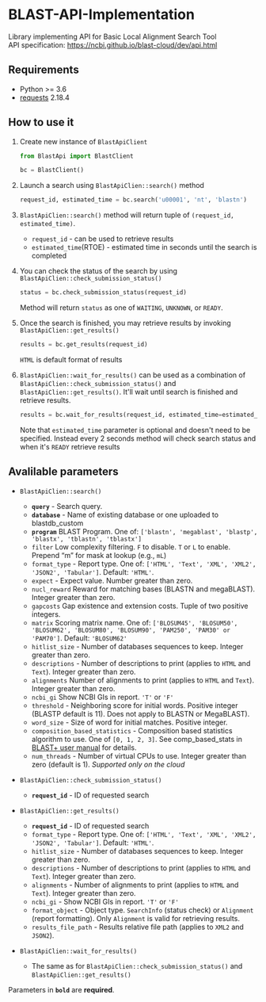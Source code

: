 # BLAST-API-Implementation

Library implementing API for Basic Local Alignment Search Tool <br/>
API specification: https://ncbi.github.io/blast-cloud/dev/api.html

## Requirements
- Python >= 3.6
- [requests](http://docs.python-requests.org/en/master/) 2.18.4

## How to use it
1. Create new instance of `BlastApiClient`
    ```python
    from BlastApi import BlastClient
    
    bc = BlastClient()
    ```
2. Launch a search using `BlastApiClien::search()` method
    ```python
    request_id, estimated_time = bc.search('u00001', 'nt', 'blastn')
    ```
3. `BlastApiClien::search()` method will return tuple of `(request_id, estimated_time)`.
    - `request_id` - can be used to retrieve results
    - `estimated_time`(RTOE) - estimated time in seconds until the search is completed
4. You can check the status of the search by using `BlastApiClien::check_submission_status()`
    ```python
    status = bc.check_submission_status(request_id)
    ```
    Method will return `status` as one of `WAITING`, `UNKNOWN`, or `READY`.
5. Once the search is finished, you may retrieve results by invoking `BlastApiClien::get_results()`
    ```python
    results = bc.get_results(request_id)
    ```
    `HTML` is default format of results
    
6. `BlastApiClien::wait_for_results()` can be used as a combination of `BlastApiClien::check_submission_status()` and 
`BlastApiClien::get_results()`. It'll wait until search is finished and retrieve results.
    ```python
    results = bc.wait_for_results(request_id, estimated_time=estimated_time)
    ```
    Note that `estimated_time` parameter is optional and doesn't need to be specified. Instead every 2 seconds method 
    will check search status and when it's `READY` retrieve results
    
## Avalilable parameters
- `BlastApiClien::search()`
    - **`query`** - Search query.
    - **`database`** - Name of existing database or one uploaded to blastdb_custom
    - **`program`** BLAST Program. One of: `['blastn', 'megablast', 'blastp', 'blastx', 'tblastn', 'tblastx']`
    - `filter` Low complexity filtering. `F` to disable. `T` or `L` to enable. Prepend “m” for mask at lookup (e.g., `mL`)
    - `format_type` - Report type. One of: `['HTML', 'Text', 'XML', 'XML2', 'JSON2', 'Tabular']`. Default: `'HTML'`.
    - `expect` - Expect value. Number greater than zero.
    - `nucl_reward` Reward for matching bases (BLASTN and megaBLAST). Integer greater than zero.
    - `gapcosts` Gap existence and extension costs. Tuple of two positive integers.
    - `matrix` Scoring matrix name. One of: `['BLOSUM45', 'BLOSUM50', 'BLOSUM62', 'BLOSUM80', 'BLOSUM90', 'PAM250',
                'PAM30' or 'PAM70']`. Default: `'BLOSUM62'`
    - `hitlist_size` - Number of databases sequences to keep. Integer greater than zero.
    - `descriptions` - Number of descriptions to print (applies to `HTML` and `Text`). Integer greater than zero.
    - `alignments` Number of alignments to print (applies to `HTML` and `Text`). Integer greater than zero.
    - `ncbi_gi` Show NCBI GIs in report. `'T'` or `'F'`
    - `threshold` - Neighboring score for initial words. Positive integer (BLASTP default is 11). Does not apply
                to BLASTN or MegaBLAST).
    - `word_size` - Size of word for initial matches. Positive integer.
    - `composition_based_statistics` - Composition based statistics algorithm to use. One of `[0, 1, 2, 3]`. See
                comp_based_stats in [BLAST+ user manual](https://www.ncbi.nlm.nih.gov/books/NBK279684/) for details.
    - `num_threads` - Number of virtual CPUs to use. 	Integer greater than zero (default is 1). *Supported only
            on the cloud*
            
- `BlastApiClien::check_submission_status()`
    - **`request_id`** - ID of requested search
    
- `BlastApiClien::get_results()`
    - **`request_id`** - ID of requested search
    - `format_type` - Report type. One of: `['HTML', 'Text', 'XML', 'XML2', 'JSON2', 'Tabular']`. Default: `'HTML'`.
    - `hitlist_size` - Number of databases sequences to keep. Integer greater than zero.
    - `descriptions` - Number of descriptions to print (applies to `HTML` and `Text`). Integer greater than zero.
    - `alignments` - Number of alignments to print (applies to `HTML` and `Text`). Integer greater than zero.
    - `ncbi_gi` - Show NCBI GIs in report. `'T'` or `'F'`
    - `format_object` - Object type. `SearchInfo` (status check) or `Alignment` (report formatting). Only `Alignment` is
                valid for retrieving results.
    - `results_file_path` - Results relative file path (applies to `XML2` and `JSON2`).

- `BlastApiClien::wait_for_results()`
    - The same as for `BlastApiClien::check_submission_status()` and `BlastApiClien::get_results()`

Parameters in **`bold`** are **required**.